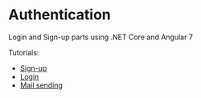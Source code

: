 # Authentication
Login and Sign-up parts using .NET Core and Angular 7

Tutorials:
- <a href="https://www.youtube.com/watch?v=9WVG-tXl7XA">Sign-up</a>
- <a href="https://www.youtube.com/watch?v=s2zJ_g-iQvg">Login</a>
- <a href="https://www.youtube.com/watch?v=20VS4d7-QRc">Mail sending </a>

